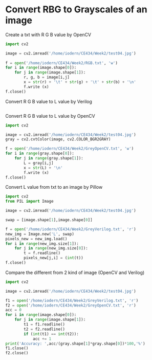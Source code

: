 # Convert RBG to Grayscales of an image

Create a txt with R G B value by OpenCV

```python
import cv2

image = cv2.imread('/home/iodern/CE434/Week2/test04.jpg')
 
f = open('/home/iodern/CE434/Week2/RGB.txt', 'w')
for i in range(image.shape[0]):
    for j in range(image.shape[1]):
        r, g, b = image[i,j]
        x = str(r) + '\t' + str(g) + '\t' + str(b) + '\n'
        f.write (x)       
f.close()

```

Convert R G B value to L value by Verilog

```

```

Convert R G B value to L value by OpenCV

```python
import cv2

image = cv2.imread('/home/iodern/CE434/Week2/test04.jpg')
gray = cv2.cvtColor(image, cv2.COLOR_BGR2GRAY)

f = open('/home/iodern/CE434/Week2/GreyOpenCV.txt', 'w')
for i in range(gray.shape[0]):
    for j in range(gray.shape[1]):
        L = gray[i,j]
        x = str(L) + '\n'
        f.write (x)       
f.close()
```

Convert L value from txt to an image by Pillow
```python
import cv2
from PIL import Image

image = cv2.imread('/home/iodern/CE434/Week2/test04.jpg')

swap = [image.shape[1],image.shape[0]]

f = open('/home/iodern/CE434/Week2/GreyVerilog.txt', 'r')
new_img = Image.new('L', swap)
pixels_new = new_img.load()
for i in range(new_img.size[1]):
    for j in range(new_img.size[0]):
        t = f.readline()
        pixels_new[j,i] = (int(t))
f.close()

```

Compare the different from 2 kind of image (OpenCV and Verilog)
```python
import cv2

image = cv2.imread('/home/iodern/CE434/Week2/test04.jpg')

f1 = open('/home/iodern/CE434/Week2/GreyVerilog.txt', 'r')
f2 = open('/home/iodern/CE434/Week2/GreyOpenCV.txt', 'r')
acc = 0
for i in range(image.shape[0]):
    for j in range(image.shape[1]):
        t1 = f1.readline()
        t2 = f2.readline()  
        if (int(t1) == int(t2)):
            acc += 1
print('Accuracy: ',acc/(gray.shape[1]*gray.shape[0])*100,'%')
f1.close()
f2.close()

```
